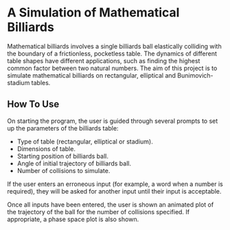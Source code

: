 # A Simulation of Mathematical Billiards
Mathematical billiards involves a single billiards ball elastically colliding
with the boundary of a frictionless, pocketless table. The dynamics of
different table shapes have different applications, such as finding the
highest common factor between two natural numbers. The aim of this
project is to simulate mathematical billiards on rectangular, elliptical and
Bunimovich-stadium tables.

## How To Use
On starting the program, the user is guided through several prompts to set up the parameters of the billiards table:
- Type of table (rectangular, elliptical or stadium).
- Dimensions of table.
- Starting position of billiards ball.
- Angle of initial trajectory of billiards ball.
- Number of collisions to simulate.

If the user enters an erroneous input (for example, a word when a number is required), they will be asked for another input until their input is acceptable.

Once all inputs have been entered, the user is shown an animated plot of the trajectory of the ball for the number of collisions specified. If appropriate, a phase space plot is also shown.